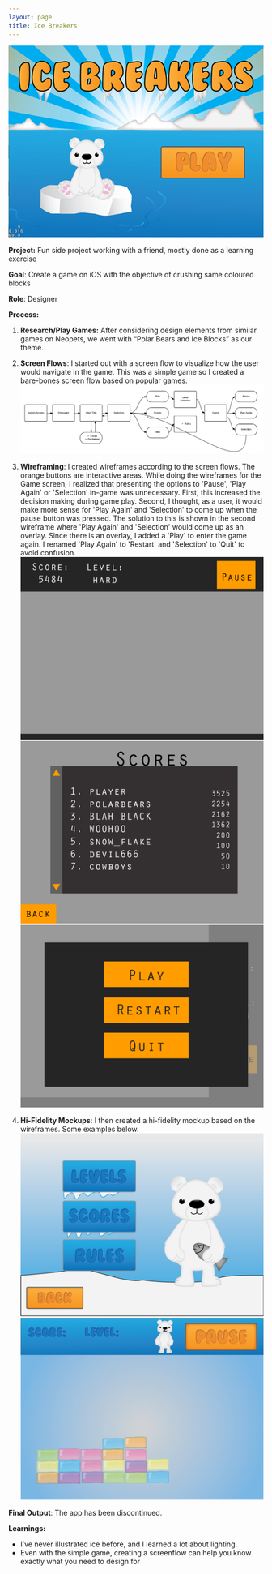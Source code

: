 ```yaml
---
layout: page
title: Ice Breakers
---
```


![ice breakers](/images/ice-breakers.jpg)


**Project:** Fun side project working with a friend, mostly done as a learning exercise

**Goal**: Create a game on iOS with the objective of crushing same coloured blocks

**Role**: Designer

**Process:**
1. **Research/Play Games:** After considering design elements from similar games on Neopets, we went with “Polar Bears and Ice Blocks” as our theme.

2. **Screen Flows**: I started out with a screen flow to visualize how the user would navigate in the game. This was a simple game so I created a bare-bones screen flow based on popular games.
![ice breakers](/images/icebreakers_screen_flow.png)

3. **Wireframing**: I created wireframes according to the screen flows. The orange buttons are interactive areas. While doing the wireframes for the Game screen, I realized that presenting the options to 'Pause', 'Play Again' or 'Selection' in-game was unnecessary. First, this increased the decision making during game play. Second, I thought, as a user, it would make more sense for 'Play Again' and 'Selection' to come up when the pause button was pressed. The solution to this is shown in the second wireframe where 'Play Again' and 'Selection' would come up as an overlay. Since there is an overlay, I added a 'Play' to enter the game again. I renamed 'Play Again' to 'Restart' and 'Selection' to 'Quit' to avoid confusion.
![ice breakers](/images/wire_game_play_edit.jpg)
![ice breakers](/images/wire_scores.jpg)
![ice breakers](/images/wire_game_end.jpg)

4. **Hi-Fidelity Mockups**: I then created a hi-fidelity mockup based on the wireframes. Some examples below.
![ice breakers](/images/selection_mockup.png)
![ice breakers](/images/game_play_mockup.png)

**Final Output**: The app has been discontinued.

**Learnings:**
- I’ve never illustrated ice before, and I learned a lot about lighting.
- Even with the simple game, creating a screenflow can help you know exactly what you need to design for
